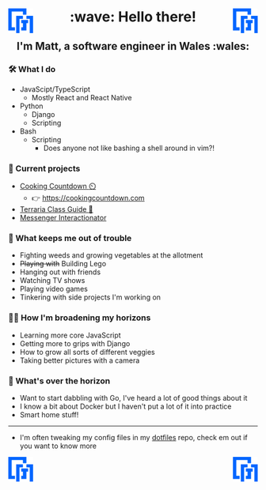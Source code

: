 <h1 align="center">
  <img src="MG.svg" width="50px" height="50px" alt="mg" align="left" />
  :wave: Hello there!
  <img src="MG.svg" width="50px" height="50px" alt="mg" align="right" />
</h1>

<h2 align="center">I'm Matt, a software engineer in Wales :wales:</h2>

### :hammer_and_wrench: What I do

- JavaScipt/TypeScript
  - Mostly React and React Native
- Python
  - Django
  - Scripting
- Bash
  - Scripting
    - Does anyone not like bashing a shell around in vim?!

### :juggling_person: Current projects

- [Cooking Countdown :timer_clock:](https://github.com/mbgeorge48/cooking_countdown)
   - :point_right: https://cookingcountdown.com
- [Terraria Class Guide :rabbit2:](https://github.com/mbgeorge48/terraria_classes)
- [Messenger Interactionator](https://github.com/mbgeorge48/messenger_interactionator)

### :man_dancing: What keeps me out of trouble

- Fighting weeds and growing vegetables at the allotment
- ~~Playing with~~ Building Lego
- Hanging out with friends
- Watching TV shows
- Playing video games
- Tinkering with side projects I'm working on

### :rowing_man: How I'm broadening my horizons

- Learning more core JavaScript
- Getting more to grips with Django
- How to grow all sorts of different veggies
- Taking better pictures with a camera

### :sunrise_over_mountains: What's over the horizon

- Want to start dabbling with Go, I've heard a lot of good things about it
- I know a bit about Docker but I haven't put a lot of it into practice
- Smart home stuff!
___

- I'm often tweaking my config files in my [dotfiles](https://github.com/mbgeorge48/dotfiles) repo, check em out if you want to know more

<img src="MG.svg" width="50px" height="50px" alt="mg" align="left" />
<img src="MG.svg" width="50px" height="50px" alt="mg" align="right" />
